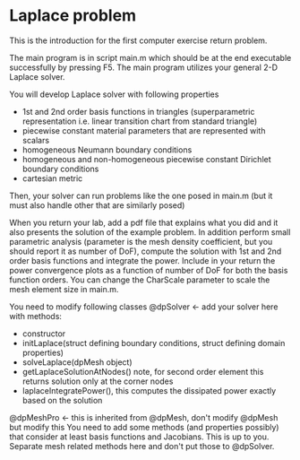 Laplace problem
==

This is the introduction for the first computer exercise return problem.

The main program is in script main.m which should be at the end executable successfully by pressing F5.
The main program utilizes your general 2-D Laplace solver.

You will develop Laplace solver with following properties
- 1st and 2nd order basis functions in triangles (superparametric representation i.e. linear transition chart from standard triangle)
- piecewise constant material parameters that are represented with scalars
- homogeneous Neumann boundary conditions
- homogeneous and non-homogeneous piecewise constant Dirichlet boundary conditions
- cartesian metric

Then, your solver can run problems like the one posed in main.m (but it must also handle other that are similarly posed)

When you return your lab, add a pdf file that explains what you did and it also presents the solution of the example problem.
In addition perform small parametric analysis (parameter is the mesh density coefficient, but you should report it as number of DoF), compute the solution with 1st and 2nd order basis functions and integrate the power. 
Include in your return the power convergence plots as a function of number of DoF for both the basis function orders.
You can change the CharScale parameter to scale the mesh element size in main.m.

You need to modify following classes
@dpSolver <- add your solver here with methods:
- constructor
- initLaplace(struct defining boundary conditions, struct defining domain properties)
- solveLaplace(dpMesh object)
- getLaplaceSolutionAtNodes() note, for second order element this returns solution only at the corner nodes
- laplaceIntegratePower(), this computes the dissipated power exactly based on the solution

@dpMeshPro <- this is inherited from @dpMesh, don't modify @dpMesh but modify this
You need to add some methods (and properties possibly) that consider at least basis functions and Jacobians.
This is up to you. Separate mesh related methods here and don't put those to @dpSolver.